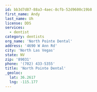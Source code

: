 ```yaml
---
id: bb3d7d87-88a3-4aec-8cfb-52d9600c19b8
first_name: Andy
last_name: Uh
license: DDS
services:
  - dentist
category: dentists
org_name: 'North Pointe Dental'
address: '4690 W Ann Rd'
city: 'North Las Vegas'
state: NV
zip: '89031'
phone: '(702) 433-5355'
title: 'North Pointe Dental'
_geoloc:
  lat: 36.2617
  lng: -115.177
---
```

